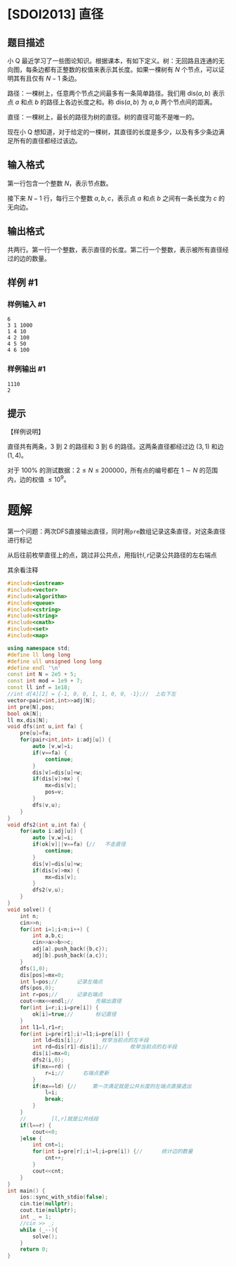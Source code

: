 # [SDOI2013] 直径

## 题目描述

小 Q 最近学习了一些图论知识。根据课本，有如下定义。树：无回路且连通的无向图，每条边都有正整数的权值来表示其长度。如果一棵树有 $N$ 个节点，可以证明其有且仅有 $N-1$ 条边。

路径：一棵树上，任意两个节点之间最多有一条简单路径。我们用 $\text{dis}(a,b)$ 表示点 $a$ 和点 $b$ 的路径上各边长度之和。称 $\text{dis}(a,b)$ 为 $a,b$ 两个节点间的距离。

直径：一棵树上，最长的路径为树的直径。树的直径可能不是唯一的。

现在小 Q 想知道，对于给定的一棵树，其直径的长度是多少，以及有多少条边满足所有的直径都经过该边。

## 输入格式

第一行包含一个整数 $N$，表示节点数。

接下来 $N-1$ 行，每行三个整数 $a,b,c$，表示点 $a$ 和点 $b$ 之间有一条长度为 $c$ 的无向边。

## 输出格式

共两行。第一行一个整数，表示直径的长度。第二行一个整数，表示被所有直径经过的边的数量。

## 样例 #1

### 样例输入 #1

```
6
3 1 1000
1 4 10
4 2 100
4 5 50
4 6 100
```

### 样例输出 #1

```
1110 
2
```

## 提示

【样例说明】 

直径共有两条，$3$ 到 $2$ 的路径和 $3$ 到 $6$ 的路径。这两条直径都经过边 $(3,1)$ 和边$(1, 4)$。

对于 $100\%$ 的测试数据：$2\le N\le 200000$，所有点的编号都在 $1\sim N$ 的范围内，边的权值 $\le10^9$。

# 题解

第一个问题：两次DFS直接输出直径，同时用`pre`数组记录这条直径，对这条直径进行标记

从后往前枚举直径上的点，跳过非公共点，用指针$l,r$记录公共路径的左右端点

其余看注释

```c++
#include<iostream>
#include<vector>
#include<algorithm>
#include<queue>
#include<cstring>
#include<string>
#include<cmath>
#include<set>
#include<map>

using namespace std;
#define ll long long
#define ull unsigned long long
#define endl '\n'
const int N = 2e5 + 5;
const int mod = 1e9 + 7;
const ll inf = 1e18;
//int d[4][2] = {-1, 0, 0, 1, 1, 0, 0, -1};//  上右下左
vector<pair<int,int>>adj[N];
int pre[N],pos;
bool ok[N];
ll mx,dis[N];
void dfs(int u,int fa) {
    pre[u]=fa;
    for(pair<int,int> i:adj[u]) {
        auto [v,w]=i;
        if(v==fa) {
            continue;
        }
        dis[v]=dis[u]+w;
        if(dis[v]>mx) {
            mx=dis[v];
            pos=v;
        }
        dfs(v,u);
    }
}
void dfs2(int u,int fa) {
    for(auto i:adj[u]) {
        auto [v,w]=i;
        if(ok[v]||v==fa) {//   不走直径
            continue;
        }
        dis[v]=dis[u]+w;
        if(dis[v]>mx) {
            mx=dis[v];
        }
        dfs2(v,u);
    }
}
void solve() {
    int n;
    cin>>n;
    for(int i=1;i<n;i++) {
        int a,b,c;
        cin>>a>>b>>c;
        adj[a].push_back({b,c});
        adj[b].push_back({a,c});
    }
    dfs(1,0);
    dis[pos]=mx=0;
    int l=pos;//      记录左端点
    dfs(pos,0);
    int r=pos;//      记录右端点
    cout<<mx<<endl;//       先输出直径
    for(int i=r;i;i=pre[i]) {
        ok[i]=true;//       标记直径
    }
    int l1=l,r1=r;
    for(int i=pre[r1];i!=l1;i=pre[i]) {
        int ld=dis[i];//      枚举当前点的左半段
        int rd=dis[r1]-dis[i];//       枚举当前点的右半段
        dis[i]=mx=0;
        dfs2(i,0);
        if(mx==rd) {
            r=i;//      右端点更新
        }
        if(mx==ld) {//     第一次满足就是公共长度的左端点直接退出
            l=i;
            break;
        }
    }
    //        [l,r]就是公共线段
    if(l==r) {
        cout<<0;
    }else {
        int cnt=1;
        for(int i=pre[r];i!=l;i=pre[i]) {//      统计边的数量
            cnt++;
        }
        cout<<cnt;
    }
}
int main() {
    ios::sync_with_stdio(false);
    cin.tie(nullptr);
    cout.tie(nullptr);
    int _ = 1;
    //cin >> _;
    while (_--){
        solve();
    }
    return 0;
}
```

